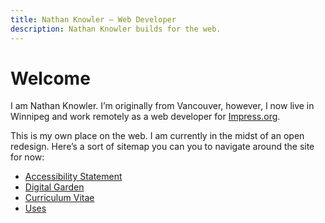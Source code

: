 ```yaml
---
title: Nathan Knowler – Web Developer
description: Nathan Knowler builds for the web.
---
```


# Welcome

I am Nathan Knowler. I’m originally from Vancouver, however, I now live
in Winnipeg and work remotely as a web developer for <a href="https://impress.org" rel="noreferrer">Impress.org</a>.

This is my own place on the web. I am currently in the midst of an open
redesign. Here’s a sort of sitemap you can you to navigate around the
site for now:

- [Accessibility Statement](/accessibility/)
- [Digital Garden](/garden/)
- [Curriculum Vitae](/cv/)
- [Uses](/uses/)
